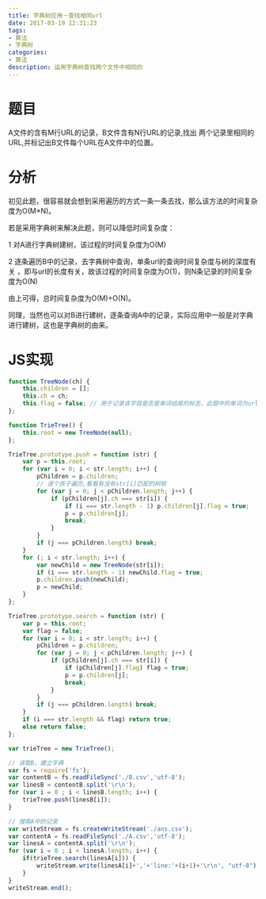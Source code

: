 ```yaml
---
title: 字典树应用－查找相同url
date: 2017-03-19 12:31:23
tags:
- 算法
- 字典树
categories:
- 算法
description: 运用字典树查找两个文件中相同的
---
```


# 题目
A文件的含有M行URL的记录，B文件含有N行URL的记录,找出 两个记录里相同的URL,并标记出B文件每个URL在A文件中的位置。


# 分析
初见此题，很容易就会想到采用遍历的方式一条一条去找，那么该方法的时间复杂度为O(M*N)。

若是采用字典树来解决此题，则可以降低时间复杂度：

1 对A进行字典树建树，该过程的时间复杂度为O(M)

2 逐条遍历B中的记录，去字典树中查询，单条url的查询时间复杂度与树的深度有关
，即与url的长度有关，故该过程的时间复杂度为O(1)，则N条记录的时间复杂度为O(N)

由上可得，总时间复杂度为O(M)+O(N)。

同理，当然也可以对B进行建树，逐条查询A中的记录，实际应用中一般是对字典进行建树，这也是字典树的由来。

# JS实现
```javascript
function TreeNode(ch) {
    this.children = [];
    this.ch = ch;
    this.flag = false; // 用于记录该字母是否是单词结尾的标志，此题中的单词为url
};

function TrieTree() {
    this.root = new TreeNode(null);
};

TrieTree.prototype.push = function (str) {
    var p = this.root;
    for (var i = 0; i < str.length; i++) {
        pChildren = p.children;
        // 逐个孩子遍历,看看有没有str[i]匹配的树枝
        for (var j = 0; j < pChildren.length; j++) {
            if (pChildren[j].ch === str[i]) {
                if (i === str.length - 1) p.children[j].flag = true;
                p = p.children[j];
                break;
            }
        }
        if (j === pChildren.length) break;
    }
    for (; i < str.length; i++) {
        var newChild = new TreeNode(str[i]);
        if (i === str.length - 1) newChild.flag = true;
        p.children.push(newChild);
        p = newChild;
    }
};

TrieTree.prototype.search = function (str) {
    var p = this.root;
    var flag = false;
    for (var i = 0; i < str.length; i++) {
        pChildren = p.children;
        for (var j = 0; j < pChildren.length; j++) {
            if (pChildren[j].ch === str[i]) {
                if (pChildren[j].flag) flag = true;
                p = p.children[j];
                break;
            }
        }
        if (j === pChildren.length) break;
    }
    if (i === str.length && flag) return true;
    else return false;
};

var trieTree = new TrieTree();

// 读取B，建立字典
var fs = require('fs');
var contentB = fs.readFileSync('./B.csv','utf-8');
var linesB = contentB.split('\r\n');
for (var i = 0 ; i < linesB.length; i++) {
    trieTree.push(linesB[i]);
}

// 搜索A中的记录
var writeStream = fs.createWriteStream('./ans.csv');
var contentA = fs.readFileSync('./A.csv','utf-8');
var linesA = contentA.split('\r\n');
for (var i = 0 ; i < linesA.length; i++) {
    if(trieTree.search(linesA[i])) {
        writeStream.write(linesA[i]+','+'line:'+(i+1)+'\r\n', "utf-8");
    }
}
writeStream.end();
```